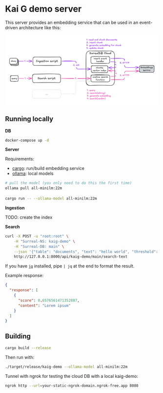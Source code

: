 # Kai G demo server

This server provides an embedding service that can be used in an event-driven
architecture like this:

![embedding event driven](../docs/assets/embeddings-event-driven.png)

## Running locally

**DB**

```sh
docker-compose up -d
```

**Server**

Requirements:
- [cargo](https://rustup.rs/): run/build embedding service
- [ollama](https://ollama.com/): local models

```sh
# pull the model (you only need to do this the first time)
ollama pull all-minilm:22m

cargo run -- --ollama-model all-minilm:22m
```

**Ingestion**

TODO: create the index

**Search**

```sh
curl -X POST -u "root:root" \
    -H "Surreal-NS: kaig-demo" \
    -H "Surreal-DB: main" \
    --json '{"table": "documents", "text": "hello world", "threshold": 0.55}' \
    http://127.0.0.1:8000/api/kaig-demo/main/search-text
```

If you have [`jq`](https://jqlang.org/) installed, pipe `| jq` at the end to format the result.

Example response:

```json
{
  "response": [
    {
      "score": 0.6576561471352887,
      "content": "Lorem ipsum"
    }
  ]
}
```

## Building

```sh
cargo build --release
```

Then run with:

```sh
./target/release/kaig-demo --ollama-model all-minilm:22m
```

Tunnel with ngrok for testing the cloud DB with a local kaig-demo:

```sh
ngrok http --url=your-static-ngrok-domain.ngrok-free.app 8080
```
